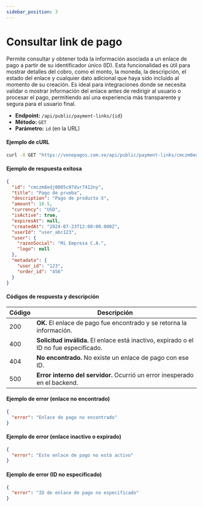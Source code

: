 ```yaml
---
sidebar_position: 3
---
```


# Consultar link de pago

Permite consultar y obtener toda la información asociada a un enlace de pago a partir de su identificador único (ID). Esta funcionalidad es útil para mostrar detalles del cobro, como el monto, la moneda, la descripción, el estado del enlace y cualquier dato adicional que haya sido incluido al momento de su creación. Es ideal para integraciones donde se necesita validar o mostrar información del enlace antes de redirigir al usuario o procesar el pago, permitiendo así una experiencia más transparente y segura para el usuario final.

- **Endpoint:** `/api/public/payment-links/{id}`
- **Método:** `GET`
- **Parámetro:** `id` (en la URL)

#### Ejemplo de cURL
```bash
curl -X GET "https://venepagos.com.ve/api/public/payment-links/cmczm8edj0005c97dur7412ny"
```

#### Ejemplo de respuesta exitosa
```json
{
  "id": "cmczm8edj0005c97dur7412ny",
  "title": "Pago de prueba",
  "description": "Pago de producto X",
  "amount": 10.5,
  "currency": "USD",
  "isActive": true,
  "expiresAt": null,
  "createdAt": "2024-07-23T12:00:00.000Z",
  "userId": "user_abc123",
  "user": {
    "razonSocial": "Mi Empresa C.A.",
    "logo": null
  },
  "metadata": {
    "user_id": "123",
    "order_id": "456"
  }
}
```

#### Códigos de respuesta y descripción

| Código | Descripción                                                                                   |
|--------|----------------------------------------------------------------------------------------------|
| 200    | **OK.** El enlace de pago fue encontrado y se retorna la información.                        |
| 400    | **Solicitud inválida.** El enlace está inactivo, expirado o el ID no fue especificado.       |
| 404    | **No encontrado.** No existe un enlace de pago con ese ID.                                   |
| 500    | **Error interno del servidor.** Ocurrió un error inesperado en el backend.                   |

#### Ejemplo de error (enlace no encontrado)
```json
{
  "error": "Enlace de pago no encontrado"
}
```

#### Ejemplo de error (enlace inactivo o expirado)
```json
{
  "error": "Este enlace de pago no está activo"
}
```

#### Ejemplo de error (ID no especificado)
```json
{
  "error": "ID de enlace de pago no especificado"
}
```


